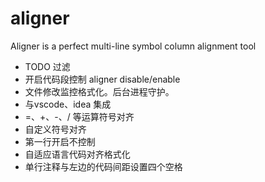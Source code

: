 # aligner

Aligner is a perfect multi-line symbol column alignment tool


* TODO 过滤
* 开启代码段控制 aligner disable/enable
* 文件修改监控格式化。后台进程守护。
* 与vscode、idea 集成
* =、+、-、/ 等运算符号对齐
* 自定义符号对齐
* 第一行开启不控制
* 自适应语言代码对齐格式化
* 单行注释与左边的代码间距设置四个空格
